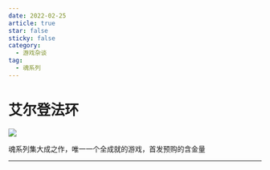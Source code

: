 ```yaml
---
date: 2022-02-25
article: true
star: false
sticky: false
category:
  - 游戏杂谈
tag:
  - 魂系列
---
```


# 艾尔登法环

![](https://public-1308755698.cos.ap-chongqing.myqcloud.com//img/202310091102051.png)

魂系列集大成之作，唯一一个全成就的游戏，首发预购的含金量

<!-- more -->
---